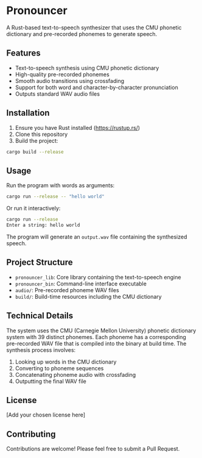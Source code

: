# Pronouncer

A Rust-based text-to-speech synthesizer that uses the CMU phonetic dictionary and pre-recorded phonemes to generate speech.

## Features

- Text-to-speech synthesis using CMU phonetic dictionary
- High-quality pre-recorded phonemes
- Smooth audio transitions using crossfading
- Support for both word and character-by-character pronunciation
- Outputs standard WAV audio files

## Installation

1. Ensure you have Rust installed (https://rustup.rs/)
2. Clone this repository
3. Build the project:
```bash
cargo build --release
```

## Usage

Run the program with words as arguments:
```bash
cargo run --release -- "hello world"
```

Or run it interactively:
```bash
cargo run --release
Enter a string: hello world
```

The program will generate an `output.wav` file containing the synthesized speech.

## Project Structure

- `pronouncer_lib`: Core library containing the text-to-speech engine
- `pronouncer_bin`: Command-line interface executable
- `audio/`: Pre-recorded phoneme WAV files
- `build/`: Build-time resources including the CMU dictionary

## Technical Details

The system uses the CMU (Carnegie Mellon University) phonetic dictionary system with 39 distinct phonemes. Each phoneme has a corresponding pre-recorded WAV file that is compiled into the binary at build time. The synthesis process involves:

1. Looking up words in the CMU dictionary
2. Converting to phoneme sequences
3. Concatenating phoneme audio with crossfading
4. Outputting the final WAV file

## License

[Add your chosen license here]

## Contributing

Contributions are welcome! Please feel free to submit a Pull Request.
